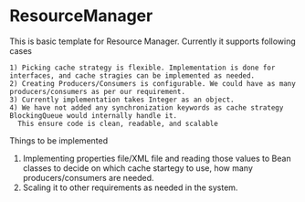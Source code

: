 ResourceManager
===============

  This is basic template for Resource Manager. Currently it supports following cases
  
    1) Picking cache strategy is flexible. Implementation is done for interfaces, and cache stragies can be implemented as needed.
    2) Creating Producers/Consumers is configurable. We could have as many producers/consumers as per our requirement.
    3) Currently implementation takes Integer as an object. 
    4) We have not added any synchronization keywords as cache strategy BlockingQueue would internally handle it. 
      This ensure code is clean, readable, and scalable
    
    
  Things to be implemented
  
  1) Implementing properties file/XML file and reading those values to Bean classes to decide 
     on which cache startegy to use, how many producers/consumers are needed.
  2) Scaling it to other requirements as needed in the system.
    
